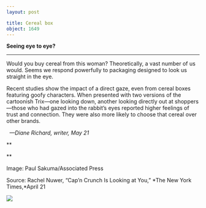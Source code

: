 ```yaml
---
layout: post

title: Cereal box
object: 1649
---
```

**Seeing eye to eye?**

****

Would you buy cereal from this woman? Theoretically, a vast number of us would. Seems we respond powerfully to packaging designed to look us straight in the eye.

Recent studies show the impact of a direct gaze, even from cereal boxes featuring goofy characters. When presented with two versions of the cartoonish Trix—one looking down, another looking directly out at shoppers—those who had gazed into the rabbit’s eyes reported higher feelings of trust and connection. They were also more likely to choose that cereal over other brands. 

  *—Diane Richard, writer, May 21*

**

**

Image: Paul Sakuma/Associated Press

Source: Rachel Nuwer, “Cap’n Crunch Is Looking at You,” *The New York Times,*April 21

![]({{siteurl.base}}/images/14-05-21_67.53_cerealEDIT-1.jpeg)
